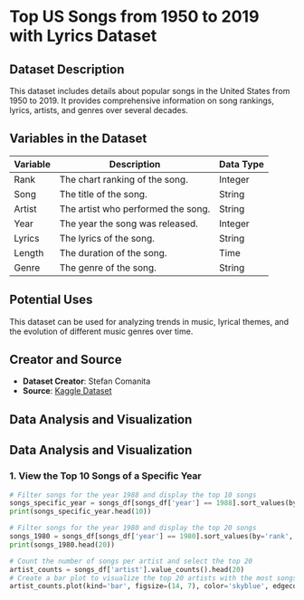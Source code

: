 # Top US Songs from 1950 to 2019 with Lyrics Dataset

## Dataset Description

This dataset includes details about popular songs in the United States from 1950 to 2019. It provides comprehensive information on song rankings, lyrics, artists, and genres over several decades.

## Variables in the Dataset

| Variable | Description                              | Data Type   |
|----------|------------------------------------------|-------------|
| Rank     | The chart ranking of the song.           | Integer     |
| Song     | The title of the song.                   | String      |
| Artist   | The artist who performed the song.       | String      |
| Year     | The year the song was released.          | Integer     |
| Lyrics   | The lyrics of the song.                  | String      |
| Length   | The duration of the song.                | Time        |
| Genre    | The genre of the song.                   | String      |

## Potential Uses

This dataset can be used for analyzing trends in music, lyrical themes, and the evolution of different music genres over time.

## Creator and Source

- **Dataset Creator**: Stefan Comanita
- **Source**: [Kaggle Dataset](https://www.kaggle.com/datasets/stefancomanita/top-us-songs-from-1950-to-2019-w-lyrics)

## Data Analysis and Visualization

## Data Analysis and Visualization

### 1. View the Top 10 Songs of a Specific Year

```python
# Filter songs for the year 1988 and display the top 10 songs
songs_specific_year = songs_df[songs_df['year'] == 1988].sort_values(by='rank', ascending=True)
print(songs_specific_year.head(10))

# Filter songs for the year 1980 and display the top 20 songs
songs_1980 = songs_df[songs_df['year'] == 1980].sort_values(by='rank', ascending=True)
print(songs_1980.head(20))

# Count the number of songs per artist and select the top 20
artist_counts = songs_df['artist'].value_counts().head(20)
# Create a bar plot to visualize the top 20 artists with the most songs
artist_counts.plot(kind='bar', figsize=(14, 7), color='skyblue', edgecolor='black', title='Top 20 Artists with the Most Songs in the Dataset')

